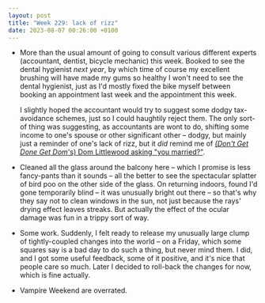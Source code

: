```yaml
---
layout: post
title: "Week 229: lack of rizz"
date: 2023-08-07 00:26:00 +0100
---
```


- More than the usual amount of going to consult various different experts (accountant, dentist, bicycle mechanic) this week. Booked to see the dental hygienist _next year_, by which time of course my excellent brushing will have made my gums so healthy I won't need to see the dental hygienist, just as I'd mostly fixed the bike myself between booking an appointment last week and the appointment this week.

  I slightly hoped the accountant would try to suggest some dodgy tax-avoidance schemes, just so I could haughtily reject them. The only sort-of thing was suggesting, as accountants are wont to do, shifting some income to one's spouse or other significant other – dodgy, but mainly just a reminder of one's lack of rizz, but it _did_ remind me of [<cite>(Don't Get Done Get Dom</cite>'s) Dom Littlewood asking "you married?"](https://www.youtube.com/watch?v=SeX8LjT2coM).

- Cleaned all the glass around the balcony here – which I promise is less fancy-pants than it sounds – all the better to see the spectacular splatter of bird poo on the other side of the glass. On returning indoors, found I'd gone temporarily blind – it was unusually bright out there – so that's why they say not to clean windows in the sun, not just because the rays' drying effect leaves streaks. But actually the effect of the ocular damage was fun in a trippy sort of way.

- Some work. Suddenly, I felt ready to release my unusually large clump of tightly-coupled changes into the world – on a Friday, which some squares say is a bad day to do such a thing, but never mind them. I did, and I got some useful feedback, some of it positive, and it's nice that people care so much. Later I decided to roll-back the changes for now, which is fine actually.

- Vampire Weekend are overrated.

